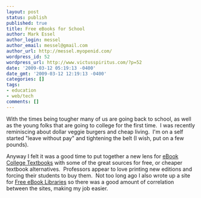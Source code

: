 ```yaml
---
layout: post
status: publish
published: true
title: Free eBooks for School
author: Mark Essel
author_login: messel
author_email: messel@gmail.com
author_url: http://messel.myopenid.com/
wordpress_id: 52
wordpress_url: http://www.victusspiritus.com/?p=52
date: '2009-03-12 05:19:13 -0400'
date_gmt: '2009-03-12 12:19:13 -0400'
categories: []
tags:
- education
- web/tech
comments: []
---
```

<p>With the times being tougher many of us are going back to school, as well as the young folks that are going to college for the first time.&#0160; I was recently reminiscing about dollar veggie burgers and cheap living.&#0160; I&#39;m on a self started &quot;leave without pay&quot; and tightening the belt (I wish, put on a few pounds).&#0160; </p>
<p>Anyway I felt it was a good time to put together a new lens for&#0160;<a href="http://www.squidoo.com/eBooksForCollege">eBook College Textbooks</a> with some of the great sources for free, or cheaper textbook alternatives.&#0160; Professors appear to love printing new editions and forcing their students to buy them.&#0160; Not too long ago I also wrote up a site for <a href="http://www.squidoo.com/e-BookLibraries">Free eBook Libraries</a> so there was a good amount of correlation between the sites, making my job easier.</p>
